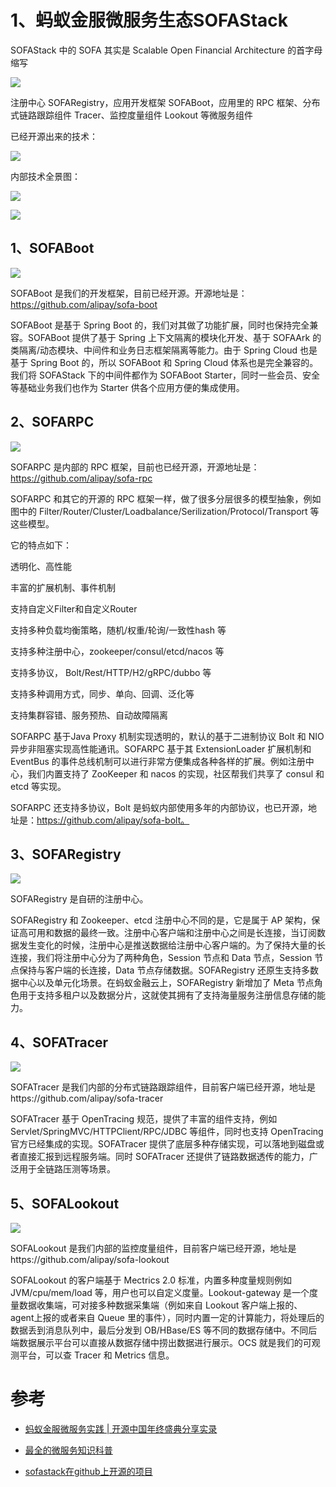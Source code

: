 
# 1、蚂蚁金服微服务生态SOFAStack

SOFAStack 中的 SOFA 其实是 Scalable Open Financial Architecture 的首字母缩写

![](../../pic/2020-01-30-11-06-06.png)

注册中心 SOFARegistry，应用开发框架 SOFABoot，应用里的 RPC 框架、分布式链路跟踪组件 Tracer、监控度量组件 Lookout 等微服务组件

已经开源出来的技术：

![](../../pic/2020-01-30-11-23-31.png)

内部技术全景图：

![](../../pic/2020-01-30-11-26-27.png)

![](../../pic/2020-01-30-11-28-12.png)


## 1、SOFABoot 

![](../../pic/2020-01-30-11-10-09.png)

SOFABoot 是我们的开发框架，目前已经开源。开源地址是：https://github.com/alipay/sofa-boot

SOFABoot 是基于 Spring Boot 的，我们对其做了功能扩展，同时也保持完全兼容。SOFABoot 提供了基于 Spring 上下文隔离的模块化开发、基于 SOFAArk 的类隔离/动态模块、中间件和业务日志框架隔离等能力。由于 Spring Cloud 也是基于 Spring Boot 的，所以 SOFABoot 和 Spring Cloud 体系也是完全兼容的。我们将 SOFAStack 下的中间件都作为 SOFABoot Starter，同时一些会员、安全等基础业务我们也作为 Starter 供各个应用方便的集成使用。


## 2、SOFARPC

![](../../pic/2020-01-30-11-12-11.png)

SOFARPC 是内部的 RPC 框架，目前也已经开源，开源地址是：https://github.com/alipay/sofa-rpc

SOFARPC 和其它的开源的 RPC 框架一样，做了很多分层很多的模型抽象，例如图中的 Filter/Router/Cluster/Loadbalance/Serilization/Protocol/Transport 等这些模型。

它的特点如下：

透明化、高性能

丰富的扩展机制、事件机制

支持自定义Filter和自定义Router

支持多种负载均衡策略，随机/权重/轮询/一致性hash 等

支持多种注册中心，zookeeper/consul/etcd/nacos 等

支持多协议， Bolt/Rest/HTTP/H2/gRPC/dubbo 等

支持多种调用方式，同步、单向、回调、泛化等

支持集群容错、服务预热、自动故障隔离

SOFARPC 基于Java Proxy 机制实现透明的，默认的基于二进制协议 Bolt 和 NIO 异步非阻塞实现高性能通讯。SOFARPC 基于其 ExtensionLoader 扩展机制和 EventBus 的事件总线机制可以进行非常方便集成各种各样的扩展。例如注册中心，我们内置支持了 ZooKeeper 和 nacos 的实现，社区帮我们共享了 consul 和 etcd 等实现。

SOFARPC 还支持多协议，Bolt 是蚂蚁内部使用多年的内部协议，也已开源，地址是：https://github.com/alipay/sofa-bolt。


## 3、SOFARegistry

![](../../pic/2020-01-30-11-13-56.png)

SOFARegistry 是自研的注册中心。

SOFARegistry 和 Zookeeper、etcd 注册中心不同的是，它是属于 AP 架构，保证高可用和数据的最终一致。注册中心客户端和注册中心之间是长连接，当订阅数据发生变化的时候，注册中心是推送数据给注册中心客户端的。为了保持大量的长连接，我们将注册中心分为了两种角色，Session 节点和 Data 节点，Session 节点保持与客户端的长连接，Data 节点存储数据。SOFARegistry 还原生支持多数据中心以及单元化场景。在蚂蚁金融云上，SOFARegistry 新增加了 Meta 节点角色用于支持多租户以及数据分片，这就使其拥有了支持海量服务注册信息存储的能力。

## 4、SOFATracer

![](../../pic/2020-01-30-11-32-27.png)

SOFATracer 是我们内部的分布式链路跟踪组件，目前客户端已经开源，地址是https://github.com/alipay/sofa-tracer

SOFATracer 基于 OpenTracing 规范，提供了丰富的组件支持，例如 Servlet/SpringMVC/HTTPClient/RPC/JDBC 等组件，同时也支持 OpenTracing 官方已经集成的实现。SOFATracer 提供了底层多种存储实现，可以落地到磁盘或者直接汇报到远程服务端。同时 SOFATracer 还提供了链路数据透传的能力，广泛用于全链路压测等场景。


## 5、SOFALookout 

![](../../pic/2020-01-30-11-34-20.png)

SOFALookout 是我们内部的监控度量组件，目前客户端已经开源，地址是https://github.com/alipay/sofa-lookout

SOFALookout 的客户端基于 Mectrics 2.0 标准，内置多种度量规则例如 JVM/cpu/mem/load 等，用户也可以自定义度量。Lookout-gateway 是一个度量数据收集端，可对接多种数据采集端（例如来自 Lookout 客户端上报的、agent上报的或者来自 Queue 里的事件），同时内置一定的计算能力，将处理后的数据丢到消息队列中，最后分发到 OB/HBase/ES 等不同的数据存储中。不同后端数据展示平台可以直接从数据存储中捞出数据进行展示。OCS 就是我们的可观测平台，可以查 Tracer 和 Metrics 信息。





# 参考

- [蚂蚁金服微服务实践 | 开源中国年终盛典分享实录](https://www.jianshu.com/p/f0252402832d)

- [最全的微服务知识科普](https://mp.weixin.qq.com/s/dAltPlwo9nddBZ69r7ao1Q)

- [sofastack在github上开源的项目](https://github.com/sofastack?utf8=%E2%9C%93&q=&type=&language=java)














